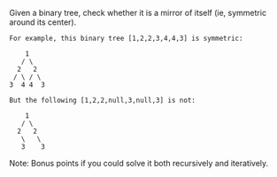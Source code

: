Given a binary tree, check whether it is a mirror of itself (ie, symmetric around its center).

```
For example, this binary tree [1,2,2,3,4,4,3] is symmetric:

    1
   / \
  2   2
 / \ / \
3  4 4  3
``` 

```
But the following [1,2,2,null,3,null,3] is not:

    1
   / \
  2   2
   \   \
   3    3
``` 

Note:
Bonus points if you could solve it both recursively and iteratively.
